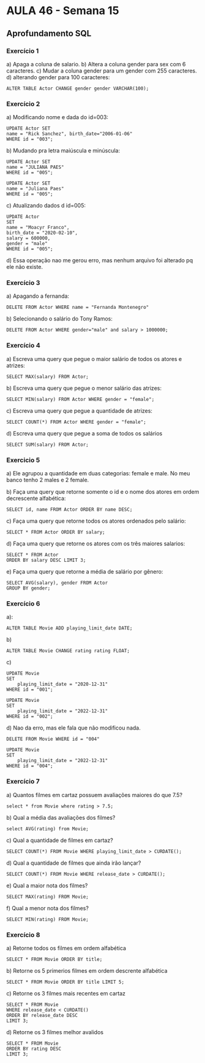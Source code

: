# AULA 46 - Semana 15
## Aprofundamento SQL



### Exercício 1
a) Apaga a coluna de salario.
b) Altera a coluna gender para sex com 6 caracteres.
c) Mudar a coluna gender para um gender com 255 caracteres.
d) alterando gender para 100 caracteres:
```
ALTER TABLE Actor CHANGE gender gender VARCHAR(100);
```


### Exercício 2
a) Modificando nome e dada do id=003:
```
UPDATE Actor SET 
name = "Rick Sanchez", birth_date="2006-01-06"
WHERE id = "003";

```
b) Mudando pra letra maiúscula e minúscula:
```
UPDATE Actor SET 
name = "JULIANA PAES"
WHERE id = "005";

UPDATE Actor SET 
name = "Juliana Paes"
WHERE id = "005";
```
c) Atualizando dados d id=005:
```
UPDATE Actor
SET 
name = "Moacyr Franco",
birth_date = "2020-02-10",
salary = 600000,
gender = "male"
WHERE id = "005";
```
d) Essa operação nao me gerou erro, mas nenhum arquivo foi alterado pq ele não existe. 



### Exercício 3
a) Apagando a fernanda:
```
DELETE FROM Actor WHERE name = "Fernanda Montenegro"
```
b) Selecionando o salário do Tony Ramos:
```
DELETE FROM Actor WHERE gender="male" and salary > 1000000;
```


### Exercício 4
a) Escreva uma query que pegue o maior salário de todos os atores e atrizes:
```
SELECT MAX(salary) FROM Actor;
```
b) Escreva uma query que pegue o menor salário das atrizes:
```
SELECT MIN(salary) FROM Actor WHERE gender = "female";
```
c) Escreva uma query que pegue a quantidade de atrizes:
```
SELECT COUNT(*) FROM Actor WHERE gender = "female";
```
d) Escreva uma query que pegue a soma de todos os salários
```
SELECT SUM(salary) FROM Actor;
```


### Exercicio 5
a) Ele agrupou a quantidade em duas categorias: female e male. No meu banco tenho 2 males e 2 female.

b) Faça uma query que retorne somente o id e o nome dos atores em ordem decrescente alfabética:
```
SELECT id, name FROM Actor ORDER BY name DESC;
```
c) Faça uma query que retorne todos os atores ordenados pelo salário:
```
SELECT * FROM Actor ORDER BY salary;
```
d) Faça uma query que retorne os atores com os três maiores salarios:
```
SELECT * FROM Actor 
ORDER BY salary DESC LIMIT 3;
```
e) Faça uma query que retorne a média de salário por gênero:
```
SELECT AVG(salary), gender FROM Actor
GROUP BY gender;
```


### Exercício 6
a):
```
ALTER TABLE Movie ADD playing_limit_date DATE;
```
b) 
```
ALTER TABLE Movie CHANGE rating rating FLOAT;
```
c) 
```
UPDATE Movie
SET
	playing_limit_date = "2020-12-31"
WHERE id = "001";

UPDATE Movie
SET
	playing_limit_date = "2022-12-31"
WHERE id = "002";
```
d) Nao da erro, mas ele fala que não modificou nada. 
```
DELETE FROM Movie WHERE id = "004"

UPDATE Movie
SET
	playing_limit_date = "2022-12-31"
WHERE id = "004";
```


### Exercício 7
a) Quantos filmes em cartaz possuem avaliações maiores do que 7.5?
```
select * from Movie where rating > 7.5;
```
b) Qual a média das avaliações dos filmes? 
```
select AVG(rating) from Movie;
```
c) Qual a quantidade de filmes em cartaz?
```
SELECT COUNT(*) FROM Movie WHERE playing_limit_date > CURDATE();
```
d) Qual a quantidade de filmes que ainda irão lançar?
```
SELECT COUNT(*) FROM Movie WHERE release_date > CURDATE();
```
e) Qual a maior nota dos filmes?
```
SELECT MAX(rating) FROM Movie;
```
f) Qual a menor nota dos filmes?
```
SELECT MIN(rating) FROM Movie;
```


### Exercício 8
a) Retorne todos os filmes em ordem alfabética
```
SELECT * FROM Movie ORDER BY title;
```
b) Retorne os 5 primerios filmes em ordem descrente alfabética 
```
SELECT * FROM Movie ORDER BY title LIMIT 5;
```
c) Retorne os 3 filmes mais recentes em cartaz
```
SELECT * FROM Movie 
WHERE release_date < CURDATE() 
ORDER BY release_date DESC 
LIMIT 3;
```
d) Retorne os 3 filmes melhor avalidos
```
SELECT * FROM Movie 
ORDER BY rating DESC 
LIMIT 3;
```
